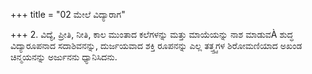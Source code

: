 +++
title = "02 ಮೇಲೆ ವಿದ್ಯಾರಾಗ"

+++
2. ವಿದ್ಯೆ, ಪ್ರೀತಿ, ನೀತಿ, ಕಾಲ ಮುಂತಾದ ಕಲೆಗಳನ್ನು ಮತ್ತು  ಮಾಯೆಯನ್ನು ನಾಶ ಮಾಡುವÀ ಶುದ್ಧ ವಿದ್ಯಾರೂಪನಾದ ಸದಾಶಿವನನ್ನು, ದುರ್ಜಯವಾದ ಶಕ್ತಿ ರೂಪನನ್ನು ಎಲ್ಲ ತತ್ತ್ತ್ವಗಳ ಶಿರೋಮಣಿಯಾದ ಅಖಂಡ ಚಿನ್ಮಯನನ್ನು ಅರ್ಜುನನು ಧ್ಯಾನಿಸಿದನು.